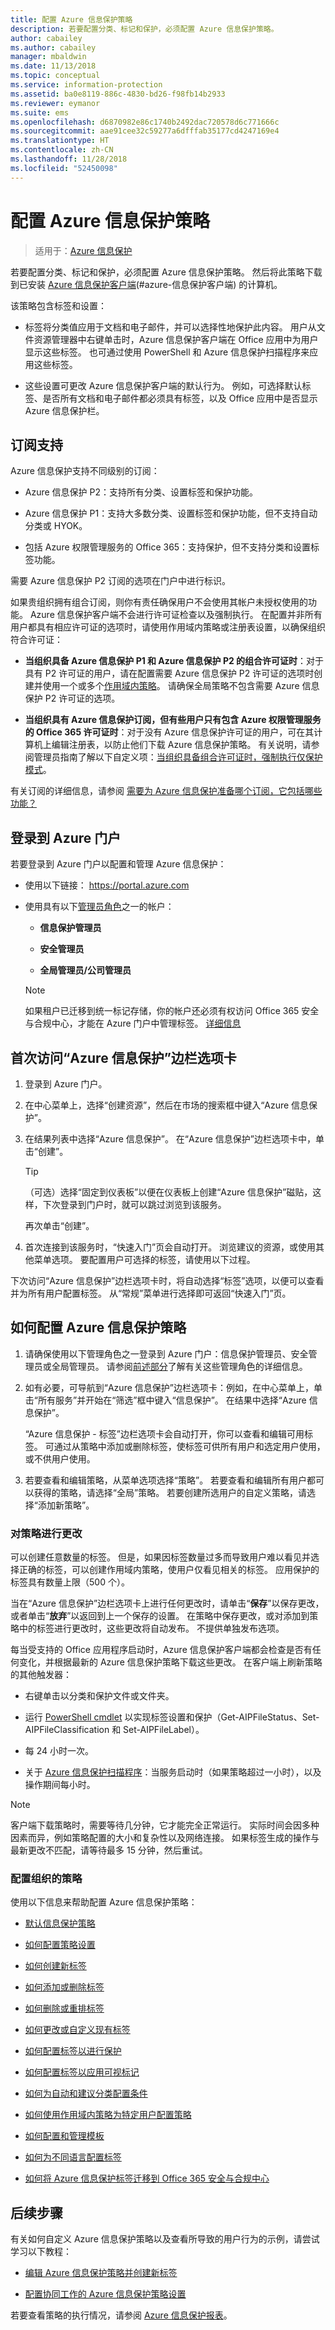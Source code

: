 ```yaml
---
title: 配置 Azure 信息保护策略
description: 若要配置分类、标记和保护，必须配置 Azure 信息保护策略。
author: cabailey
ms.author: cabailey
manager: mbaldwin
ms.date: 11/13/2018
ms.topic: conceptual
ms.service: information-protection
ms.assetid: ba0e8119-886c-4830-bd26-f98fb14b2933
ms.reviewer: eymanor
ms.suite: ems
ms.openlocfilehash: d6870982e86c1740b2492dac720578d6c771666c
ms.sourcegitcommit: aae91cee32c59277a6dfffab35177cd4247169e4
ms.translationtype: HT
ms.contentlocale: zh-CN
ms.lasthandoff: 11/28/2018
ms.locfileid: "52450098"
---
```

# <a name="configuring-the-azure-information-protection-policy"></a>配置 Azure 信息保护策略

>适用于：[Azure 信息保护](https://azure.microsoft.com/pricing/details/information-protection)

若要配置分类、标记和保护，必须配置 Azure 信息保护策略。 然后将此策略下载到已安装 [Azure 信息保护客户端](https://www.microsoft.com/en-us/download/details.aspx?id=53018)(#azure-信息保护客户端) 的计算机。

该策略包含标签和设置：

- 标签将分类值应用于文档和电子邮件，并可以选择性地保护此内容。 用户从文件资源管理器中右键单击时，Azure 信息保护客户端在 Office 应用中为用户显示这些标签。 也可通过使用 PowerShell 和 Azure 信息保护扫描程序来应用这些标签。

- 这些设置可更改 Azure 信息保护客户端的默认行为。 例如，可选择默认标签、是否所有文档和电子邮件都必须具有标签，以及 Office 应用中是否显示 Azure 信息保护栏。

## <a name="subscription-support"></a>订阅支持

Azure 信息保护支持不同级别的订阅：

- Azure 信息保护 P2：支持所有分类、设置标签和保护功能。

- Azure 信息保护 P1：支持大多数分类、设置标签和保护功能，但不支持自动分类或 HYOK。

- 包括 Azure 权限管理服务的 Office 365：支持保护，但不支持分类和设置标签功能。

需要 Azure 信息保护 P2 订阅的选项在门户中进行标识。

如果贵组织拥有组合订阅，则你有责任确保用户不会使用其帐户未授权使用的功能。 Azure 信息保护客户端不会进行许可证检查以及强制执行。 在配置并非所有用户都具有相应许可证的选项时，请使用作用域内策略或注册表设置，以确保组织符合许可证：

- **当组织具备 Azure 信息保护 P1 和 Azure 信息保护 P2 的组合许可证时**：对于具有 P2 许可证的用户，请在配置需要 Azure 信息保护 P2 许可证的选项时创建并使用一个或多个[作用域内策略](configure-policy-scope.md)。 请确保全局策略不包含需要 Azure 信息保护 P2 许可证的选项。

- **当组织具有 Azure 信息保护订阅，但有些用户只有包含 Azure 权限管理服务的 Office 365 许可证时**：对于没有 Azure 信息保护许可证的用户，可在其计算机上编辑注册表，以防止他们下载 Azure 信息保护策略。 有关说明，请参阅管理员指南了解以下自定义项：[当组织具备组合许可证时，强制执行仅保护模式](./rms-client/client-admin-guide-customizations.md#enforce-protection-only-mode-when-your-organization-has-a-mix-of-licenses)。

有关订阅的详细信息，请参阅 [需要为 Azure 信息保护准备哪个订阅，它包括哪些功能？](faqs.md#what-subscription-do-i-need-for-azure-information-protection-and-what-features-are-included)

## <a name="signing-in-to-the-azure-portal"></a>登录到 Azure 门户

若要登录到 Azure 门户以配置和管理 Azure 信息保护：

- 使用以下链接： https://portal.azure.com

- 使用具有以下[管理员角色](/azure/active-directory/active-directory-assign-admin-roles-azure-portal)之一的帐户：
    
    - **信息保护管理员**

    - **安全管理员**

    - **全局管理员/公司管理员**
    
    > [!NOTE] 
    > 如果租户已迁移到统一标记存储，你的帐户还必须有权访问 Office 365 安全与合规中心，才能在 Azure 门户中管理标签。 [详细信息](configure-policy-migrate-labels.md#important-information-about-administrative-roles)

## <a name="to-access-the-azure-information-protection-blade-for-the-first-time"></a>首次访问“Azure 信息保护”边栏选项卡

1. 登录到 Azure 门户。

2. 在中心菜单上，选择“创建资源”，然后在市场的搜索框中键入“Azure 信息保护”。 
    
3. 在结果列表中选择“Azure 信息保护”。 在“Azure 信息保护”边栏选项卡中，单击“创建”。
    
    > [!TIP] 
    > （可选）选择“固定到仪表板”以便在仪表板上创建“Azure 信息保护”磁贴，这样，下次登录到门户时，就可以跳过浏览到该服务。
    
    再次单击“创建”。

4. 首次连接到该服务时，“快速入门”页会自动打开。 浏览建议的资源，或使用其他菜单选项。 要配置用户可选择的标签，请使用以下过程。

下次访问“Azure 信息保护”边栏选项卡时，将自动选择“标签”选项，以便可以查看并为所有用户配置标签。 从“常规”菜单进行选择即可返回“快速入门”页。

## <a name="how-to-configure-the-azure-information-protection-policy"></a>如何配置 Azure 信息保护策略

1. 请确保使用以下管理角色之一登录到 Azure 门户：信息保护管理员、安全管理员或全局管理员。 请参阅[前述部分](#signing-in-to-the-azure-portal)了解有关这些管理角色的详细信息。

2. 如有必要，可导航到“Azure 信息保护”边栏选项卡：例如，在中心菜单上，单击“所有服务”并开始在“筛选”框中键入“信息保护”。 在结果中选择“Azure 信息保护”。 
    
    “Azure 信息保护 - 标签”边栏选项卡会自动打开，你可以查看和编辑可用标签。 可通过从策略中添加或删除标签，使标签可供所有用户和选定用户使用，或不供用户使用。

3. 若要查看和编辑策略，从菜单选项选择“策略”。 若要查看和编辑所有用户都可以获得的策略，请选择“全局”策略。 若要创建所选用户的自定义策略，请选择“添加新策略”。
    

### <a name="making-changes-to-the-policy"></a>对策略进行更改

可以创建任意数量的标签。 但是，如果因标签数量过多而导致用户难以看见并选择正确的标签，可以创建作用域内策略，使用户仅看见相关的标签。 应用保护的标签具有数量上限（500 个）。

当在“Azure 信息保护”边栏选项卡上进行任何更改时，请单击“**保存**”以保存更改，或者单击“**放弃**”以返回到上一个保存的设置。 在策略中保存更改，或对添加到策略中的标签进行更改时，这些更改将自动发布。 不提供单独发布选项。

每当受支持的 Office 应用程序启动时，Azure 信息保护客户端都会检查是否有任何变化，并根据最新的 Azure 信息保护策略下载这些更改。 在客户端上刷新策略的其他触发器：

- 右键单击以分类和保护文件或文件夹。

- 运行 [PowerShell cmdlet](./rms-client/client-admin-guide-powershell.md) 以实现标签设置和保护（Get-AIPFileStatus、Set-AIPFileClassification 和 Set-AIPFileLabel）。

- 每 24 小时一次。

- 关于 [Azure 信息保护扫描程序](deploy-aip-scanner.md)：当服务启动时（如果策略超过一小时），以及操作期间每小时。


>[!NOTE]
>客户端下载策略时，需要等待几分钟，它才能完全正常运行。 实际时间会因多种因素而异，例如策略配置的大小和复杂性以及网络连接。 如果标签生成的操作与最新更改不匹配，请等待最多 15 分钟，然后重试。

### <a name="configuring-your-organizations-policy"></a>配置组织的策略

使用以下信息来帮助配置 Azure 信息保护策略：

- [默认信息保护策略](configure-policy-default.md)

- [如何配置策略设置](configure-policy-settings.md)

- [如何创建新标签](configure-policy-new-label.md)

- [如何添加或删除标签](configure-policy-add-remove-label.md)
 
- [如何删除或重排标签](configure-policy-delete-reorder.md)

- [如何更改或自定义现有标签](configure-policy-change-label.md)

- [如何配置标签以进行保护](configure-policy-protection.md)

- [如何配置标签以应用可视标记](configure-policy-markings.md)

- [如何为自动和建议分类配置条件](configure-policy-classification.md)

- [如何使用作用域内策略为特定用户配置策略](configure-policy-scope.md)

- [如何配置和管理模板](configure-policy-templates.md)

- [如何为不同语言配置标签](configure-policy-languages.md)

- [如何将 Azure 信息保护标签迁移到 Office 365 安全与合规中心](configure-policy-migrate-labels.md)

## <a name="next-steps"></a>后续步骤

有关如何自定义 Azure 信息保护策略以及查看所导致的用户行为的示例，请尝试学习以下教程：

- [编辑 Azure 信息保护策略并创建新标签](infoprotect-quick-start-tutorial.md)

- [配置协同工作的 Azure 信息保护策略设置](infoprotect-settings-tutorial.md)

若要查看策略的执行情况，请参阅 [Azure 信息保护报表](reports-aip.md)。

